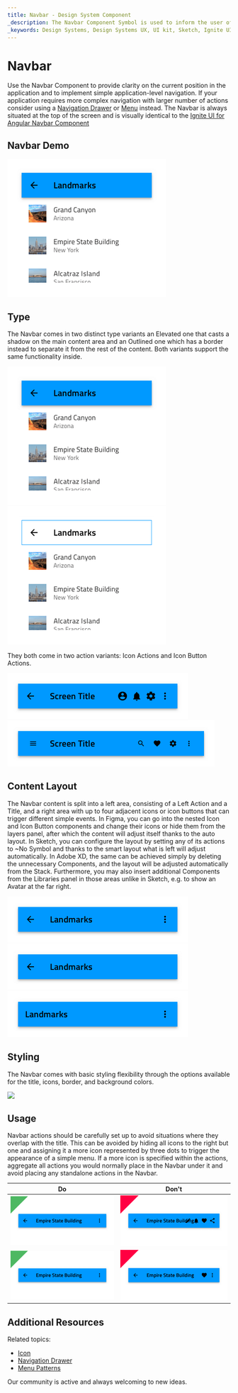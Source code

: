 ```yaml
---
title: Navbar - Design System Component
_description: The Navbar Component Symbol is used to inform the user of his current position in the application and provide a mechanism for simple navigation.
_keywords: Design Systems, Design Systems UX, UI kit, Sketch, Ignite UI for Angular, Sketch to Angular, Sketch to Angular, Angular, Angular Design System, Export code from Sketch, Design Kits for Angular, Sketch HTML, Sketch to HTML, Sketch UI kits, Figma, Figma to Angular, Export code from Figma, Figma HTML, Figma to HTML, Figma UI kits
---
```


# Navbar

Use the Navbar Component to provide clarity on the current position in the application and to implement simple application-level navigation. If your application requires more complex navigation with larger number of actions consider using a [Navigation Drawer](nav-drawer.md) or [Menu](../patterns/menu.md) instead. The Navbar is always situated at the top of the screen and is visually identical to the [Ignite UI for Angular Navbar Component](https://www.infragistics.com/products/ignite-ui-angular/angular/components/navbar.html)

## Navbar Demo

<img class="responsive-img" src="../images/navbar_demo.png" srcset="../images/navbar_demo@2x.png 2x" />

## Type

The Navbar comes in two distinct type variants an Elevated one that casts a shadow on the main content area and an Outlined one which has a border instead to separate it from the rest of the content. Both variants support the same functionality inside.

<img class="responsive-img" src="../images/navbar_elevated.png" srcset="../images/navbar_elevated@2x.png 2x" />
<img class="responsive-img" src="../images/navbar_outlined.png" srcset="../images/navbar_outlined@2x.png 2x" />

They both come in two action variants: Icon Actions and Icon Button Actions.

<img class="responsive-img" src="../images/navbar_icon.png" srcset="../images/navbar_icon@2x.png 2x" />
<img class="responsive-img" src="../images/navbar_iconbutton.png" srcset="../images/navbar_iconbutton@2x.png 2x" />

## Content Layout

The Navbar content is split into a left area, consisting of a Left Action and a Title, and a right area with up to four adjacent icons or icon buttons that can trigger different simple events. In Figma, you can go into the nested Icon and Icon Button components and change their icons or hide them from the layers panel, after which the content will adjust itself thanks to the auto layout. In Sketch, you can configure the layout by setting any of its actions to ~No Symbol and thanks to the smart layout what is left will adjust automatically. In Adobe XD, the same can be achieved simply by deleting the unnecessary Components, and the layout will be adjusted automatically from the Stack. Furthermore, you may also insert additional Components from the Libraries panel in those areas unlike in Sketch, e.g. to show an Avatar at the far right.

<img class="responsive-img" src="../images/navbar_left&right.png" srcset="../images/navbar_left&right@2x.png 2x" />
<img class="responsive-img" src="../images/navbar_noright.png" srcset="../images/navbar_noright@2x.png 2x" />
<img class="responsive-img" src="../images/navbar_noleft.png" srcset="../images/navbar_noleft@2x.png 2x" />

## Styling

The Navbar comes with basic styling flexibility through the options available for the title, icons, border, and background colors.

<img class="responsive-img" src="../images/navbar_styling.png" srcset="../images/navbar_styling@2x.png 2x" />

## Usage

Navbar actions should be carefully set up to avoid situations where they overlap with the title. This can be avoided by hiding all icons to the right but one and assigning it a more icon represented by three dots to trigger the appearance of a simple menu. If a more icon is specified within the actions, aggregate all actions you would normally place in the Navbar under it and avoid placing any standalone actions in the Navbar.

| Do                                                                             | Don't                                                                              |
| ------------------------------------------------------------------------------ | ---------------------------------------------------------------------------------- |
| <img class="responsive-img" src="../images/navbar_do1.png" srcset="../images/navbar_do1@2x.png 2x" /> | <img class="responsive-img" src="../images/navbar_dont1.png" srcset="../images/navbar_dont1@2x.png 2x" /> |
| <img class="responsive-img" src="../images/navbar_do2.png" srcset="../images/navbar_do2@2x.png 2x" /> | <img class="responsive-img" src="../images/navbar_dont2.png" srcset="../images/navbar_dont2@2x.png 2x" /> |

## Additional Resources

Related topics:

- [Icon](icon.md)
- [Navigation Drawer](nav-drawer.md)
- [Menu Patterns](../patterns/menu.md)
  <div class="divider--half"></div>

Our community is active and always welcoming to new ideas.
